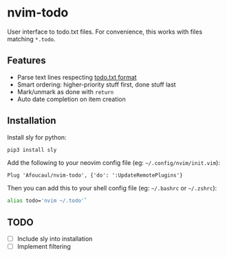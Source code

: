 # nvim-todo

User interface to todo.txt files.
For convenience, this works with files matching `*.todo`.


## Features

- Parse text lines respecting [todo.txt format](https://github.com/todotxt/todo.txt)
- Smart ordering: higher-priority stuff first, done stuff last
- Mark/unmark as done with `return`
- Auto date completion on item creation


## Installation

Install sly for python:

```bash
pip3 install sly
```

Add the following to your neovim config file (eg: `~/.config/nvim/init.vim`):

```
Plug 'Afoucaul/nvim-todo', {'do': ':UpdateRemotePlugins'}
```

Then you can add this to your shell config file (eg: `~/.bashrc` or `~/.zshrc`):


```bash
alias todo='nvim ~/.todo'`
```


## TODO

- [ ] Include sly into installation
- [ ] Implement filtering
